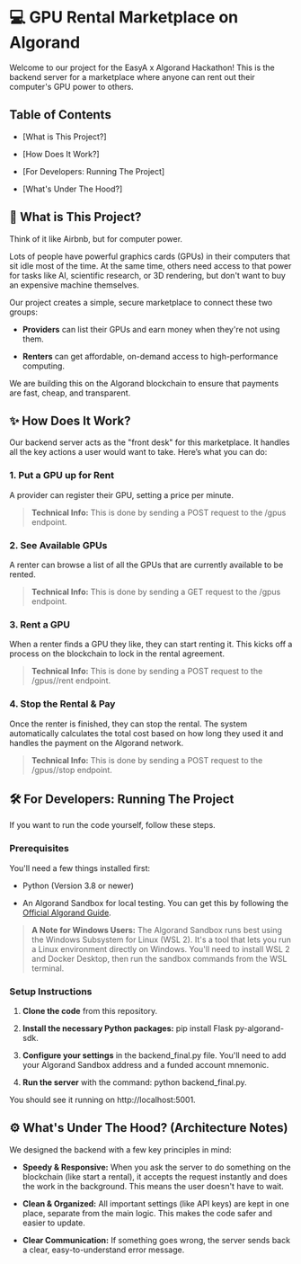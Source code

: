💻 GPU Rental Marketplace on Algorand
=====================================

Welcome to our project for the EasyA x Algorand Hackathon! This is the backend server for a marketplace where anyone can rent out their computer's GPU power to others.

Table of Contents
-----------------

*   [What is This Project?]
    
*   [How Does It Work?]
    
*   [For Developers: Running The Project]
    
*   [What's Under The Hood?]
    

🤔 What is This Project?
------------------------

Think of it like Airbnb, but for computer power.

Lots of people have powerful graphics cards (GPUs) in their computers that sit idle most of the time. At the same time, others need access to that power for tasks like AI, scientific research, or 3D rendering, but don't want to buy an expensive machine themselves.

Our project creates a simple, secure marketplace to connect these two groups:

*   **Providers** can list their GPUs and earn money when they're not using them.
    
*   **Renters** can get affordable, on-demand access to high-performance computing.
    

We are building this on the Algorand blockchain to ensure that payments are fast, cheap, and transparent.

✨ How Does It Work?
-------------------

Our backend server acts as the "front desk" for this marketplace. It handles all the key actions a user would want to take. Here’s what you can do:

### 1\. Put a GPU up for Rent

A provider can register their GPU, setting a price per minute.

> **Technical Info:** This is done by sending a POST request to the /gpus endpoint.

### 2\. See Available GPUs

A renter can browse a list of all the GPUs that are currently available to be rented.

> **Technical Info:** This is done by sending a GET request to the /gpus endpoint.

### 3\. Rent a GPU

When a renter finds a GPU they like, they can start renting it. This kicks off a process on the blockchain to lock in the rental agreement.

> **Technical Info:** This is done by sending a POST request to the /gpus//rent endpoint.

### 4\. Stop the Rental & Pay

Once the renter is finished, they can stop the rental. The system automatically calculates the total cost based on how long they used it and handles the payment on the Algorand network.

> **Technical Info:** This is done by sending a POST request to the /gpus//stop endpoint.

🛠️ For Developers: Running The Project
---------------------------------------

If you want to run the code yourself, follow these steps.

### Prerequisites

You'll need a few things installed first:

*   Python (Version 3.8 or newer)
    
*   An Algorand Sandbox for local testing. You can get this by following the [Official Algorand Guide](https://www.google.com/search?q=https://developer.algorand.org/docs/run-a-node/setup/install/#sandbox-and-docker).
    

> **A Note for Windows Users:** The Algorand Sandbox runs best using the Windows Subsystem for Linux (WSL 2). It's a tool that lets you run a Linux environment directly on Windows. You'll need to install WSL 2 and Docker Desktop, then run the sandbox commands from the WSL terminal.

### Setup Instructions

1.  **Clone the code** from this repository.
    
2.  **Install the necessary Python packages:** pip install Flask py-algorand-sdk.
    
3.  **Configure your settings** in the backend\_final.py file. You'll need to add your Algorand Sandbox address and a funded account mnemonic.
    
4.  **Run the server** with the command: python backend\_final.py.
    

You should see it running on http://localhost:5001.

⚙️ What's Under The Hood? (Architecture Notes)
----------------------------------------------

We designed the backend with a few key principles in mind:

*   **Speedy & Responsive:** When you ask the server to do something on the blockchain (like start a rental), it accepts the request instantly and does the work in the background. This means the user doesn't have to wait.
    
*   **Clean & Organized:** All important settings (like API keys) are kept in one place, separate from the main logic. This makes the code safer and easier to update.
    
*   **Clear Communication:** If something goes wrong, the server sends back a clear, easy-to-understand error message.